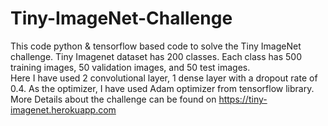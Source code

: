 # Tiny-ImageNet-Challenge

This code python & tensorflow based code to solve the Tiny ImageNet challenge. Tiny Imagenet dataset has 200 classes. Each class
has 500 training images, 50 validation images, and 50 test images. <br />
Here I have used 2 convolutional layer, 1 dense layer with a dropout rate of 0.4. As the optimizer, I have used Adam optimizer 
from tensorflow library. <br />
More Details about the challenge can be found on <a>https://tiny-imagenet.herokuapp.com</a>
